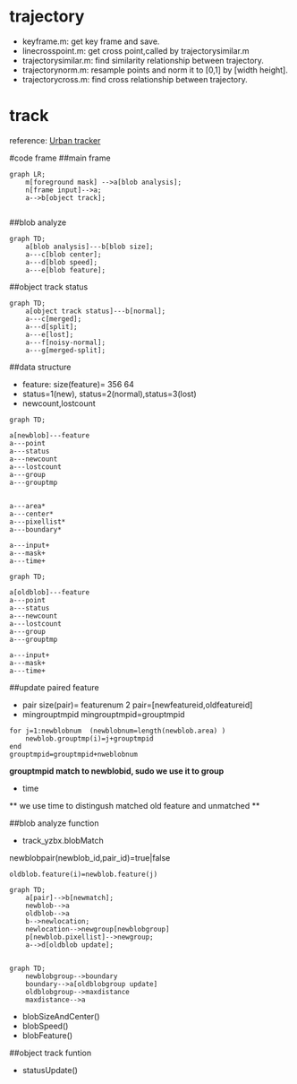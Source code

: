 # trajectory 
- keyframe.m: get key frame and save.
- linecrosspoint.m: get cross point,called by trajectorysimilar.m 
- trajectorysimilar.m: find similarity relationship between trajectory.
- trajectorynorm.m: resample points and norm it to [0,1] by [width height].
- trajectorycross.m: find cross relationship between trajectory.

# track

reference: [Urban tracker](http://blog.csdn.net/u010598445/article/details/46628991)

#code frame
##main frame

~~~mermaid
graph LR;
	m[foreground mask] -->a[blob analysis];
	n[frame input]-->a;
	a-->b[object track];
	
~~~
##blob analyze

~~~mermaid
graph TD;
	a[blob analysis]---b[blob size];
	a---c[blob center];
	a---d[blob speed];
	a---e[blob feature];
~~~
##object track status
~~~mermaid
graph TD;
	a[object track status]---b[normal];
	a---c[merged];
	a---d[split];
	a---e[lost];
	a---f[noisy-normal];
	a---g[merged-split];
~~~

##data structure
- feature:
size(feature)= 356 64
- status=1(new), status=2(normal),status=3(lost)
- newcount,lostcount


~~~mermaid
graph TD;

a[newblob]---feature
a---point
a---status
a---newcount
a---lostcount
a---group
a---grouptmp


a---area*
a---center*
a---pixellist*
a---boundary*

a---input+
a---mask+
a---time+

~~~


~~~mermaid
graph TD;

a[oldblob]---feature
a---point
a---status
a---newcount
a---lostcount
a---group
a---grouptmp

a---input+
a---mask+
a---time+

~~~

##update paired feature
- pair 
size(pair)= featurenum 2
pair=[newfeatureid,oldfeatureid]
- mingrouptmpid
mingrouptmpid=grouptmpid

```
for j=1:newblobnum	(newblobnum=length(newblob.area) )
	newblob.grouptmp(i)=j+grouptmpid
end
grouptmpid=grouptmpid+nweblobnum
```

**grouptmpid match to newblobid, sudo we use it to group**

- time

** we use time to distingush matched old feature and unmatched **


##blob analyze function
- track_yzbx.blobMatch

newblobpair(newblob_id,pair_id)=true|false

```
oldblob.feature(i)=newblob.feature(j)
```

~~~mermaid
graph TD;
	a[pair]-->b[newmatch];
	newblob-->a
	oldblob-->a
	b-->newlocation;
	newlocation-->newgroup[newblobgroup]
	p[newblob.pixellist]-->newgroup;
	a-->d[oldblob update];
	
~~~


~~~mermaid
graph TD;
	newblobgroup-->boundary
	boundary-->a[oldblobgroup update]
	oldblobgroup-->maxdistance
	maxdistance-->a
~~~
- blobSizeAndCenter()
- blobSpeed()
- blobFeature()

##object track funtion

- statusUpdate()


